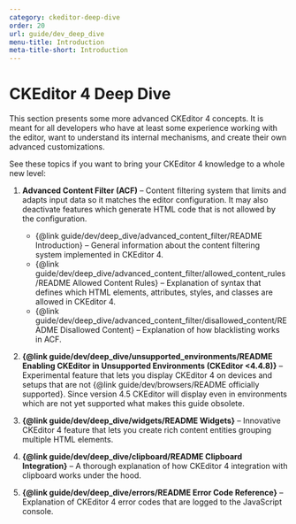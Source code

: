 ```yaml
---
category: ckeditor-deep-dive
order: 20
url: guide/dev_deep_dive
menu-title: Introduction
meta-title-short: Introduction
---
```

<!--
Copyright (c) 2003-2023, CKSource Holding sp. z o.o. All rights reserved.
For licensing, see LICENSE.md.
-->

# CKEditor 4 Deep Dive

This section presents some more advanced CKEditor 4 concepts. It is meant for all developers who have at least some experience working with the editor, want to understand its internal mechanisms, and create their own advanced customizations.

See these topics if you want to bring your CKEditor 4 knowledge to a whole new level:

1. **Advanced Content Filter (ACF)** &ndash; Content filtering system that limits and adapts input data so it matches the editor configuration. It may also deactivate features which generate HTML code that is not allowed by the configuration.

	* {@link guide/dev/deep_dive/advanced_content_filter/README Introduction} &ndash; General information about the content filtering system implemented in CKEditor 4.
	* {@link guide/dev/deep_dive/advanced_content_filter/allowed_content_rules/README Allowed Content Rules} &ndash; Explanation of syntax that defines which HTML elements, attributes, styles, and classes are allowed in CKEditor 4.
	* {@link guide/dev/deep_dive/advanced_content_filter/disallowed_content/README Disallowed Content} &ndash; Explanation of how blacklisting works in ACF.

2. **{@link guide/dev/deep_dive/unsupported_environments/README Enabling CKEditor in Unsupported Environments (CKEditor &lt;4.4.8)}** &ndash; Experimental feature that lets you display CKEditor 4 on devices and setups that are not {@link guide/dev/browsers/README officially supported}. Since version 4.5 CKEditor will display even in environments which are not yet supported what makes this guide obsolete.

3. **{@link guide/dev/deep_dive/widgets/README Widgets}** &ndash; Innovative CKEditor 4 feature that lets you create rich content entities grouping multiple HTML elements.

4. **{@link guide/dev/deep_dive/clipboard/README Clipboard Integration}** &ndash; A thorough explanation of how CKEditor 4 integration with clipboard works under the hood.

5. **{@link guide/dev/deep_dive/errors/README Error Code Reference}** &ndash; Explanation of CKEditor 4 error codes that are logged to the JavaScript console.
